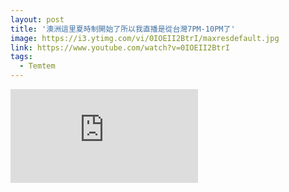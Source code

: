 ```yaml
---
layout: post
title: '澳洲這里夏時制開始了所以我直播是從台灣7PM-10PM了'
image: https://i3.ytimg.com/vi/0IOEII2BtrI/maxresdefault.jpg
link: https://www.youtube.com/watch?v=0IOEII2BtrI
tags:
  - Temtem
---
```


<iframe src="https://www.youtube.com/embed/0IOEII2BtrI?si=cdkWke8n9gPrIvuD" title="YouTube video player" frameborder="0" allow="accelerometer; autoplay; clipboard-write; encrypted-media; gyroscope; picture-in-picture; web-share" referrerpolicy="strict-origin-when-cross-origin" allowfullscreen></iframe>

